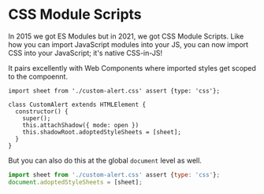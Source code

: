 # CSS Module Scripts

In 2015 we got ES Modules but in 2021, we got CSS Module Scripts. Like how you can import JavaScript modules into your JS, you can now import CSS into your JavaScript; it's native CSS-in-JS! 

It pairs excellently with Web Components where imported styles get scoped to the compoennt.

```js{1,7}
import sheet from './custom-alert.css' assert {type: 'css'};

class CustomAlert extends HTMLElement {
  constructor() {
    super();
    this.attachShadow({ mode: open })
    this.shadowRoot.adoptedStyleSheets = [sheet];    
  }
}
```

But you can also do this at the global `document` level as well.

```js
import sheet from './custom-alert.css' assert {type: 'css'};
document.adoptedStyleSheets = [sheet];
```
